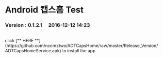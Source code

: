 # Android 캡스홈 Test

### Version  :  0.1.2.1&nbsp;&nbsp;&nbsp;&nbsp;&nbsp;2016-12-12  14:23
<br>
click [** HERE **](https://github.com/ncomztwo/ADTCapsHome/raw/master/Release_Version/ADTCapsHomeService.apk) to install the app.
